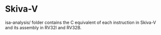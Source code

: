 # Skiva-V

isa-analysis/ folder contains the C equivalent of each instruction in Skiva-V and its assembly in RV32I and RV32B.
